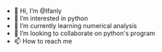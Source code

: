 - 👋 Hi, I’m @Ifanly
- 👀 I’m interested in python
- 🌱 I’m currently learning numerical analysis
- 💞️ I’m looking to collaborate on python's program
- 📫 How to reach me 

<!---
Ifanly/Ifanly is a ✨ special ✨ repository because its `README.md` (this file) appears on your GitHub profile.
You can click the Preview link to take a look at your changes.
--->

